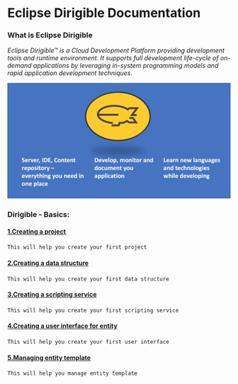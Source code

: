 # Eclipse Dirigible Documentation

### What is Eclipse Dirigible
_Eclipse Dirigible™ is a Cloud Development Platform providing development tools and runtime environment. It supports full development life-cycle of on-demand applications by leveraging in-system programming models and rapid application development techniques._

![Infographics](Documentation/Images/dirigible.png)

### Dirigible - Basics: 

#### [1.Creating a project](Documentation/DirigibleBasics/1.CreatingProjects.md)

    This will help you create your first project

#### [2.Creating a data structure](Documentation/DirigibleBasics/2.DataStructure.md)

    This will help you create your first data structure

#### [3.Creating a scripting service](Documentation/DirigibleBasics/3.ScriptingServices.md)

    This will help you create your first scripting service

#### [4.Creating a user interface for entity](Documentation/DirigibleBasics/4.UserInterfaces.md)

    This will help you create your first user interface

#### [5.Managing entity template](Documentation/DirigibleBasics/5.ManageEntityTemplate.md)

    This will help you manage entity template

